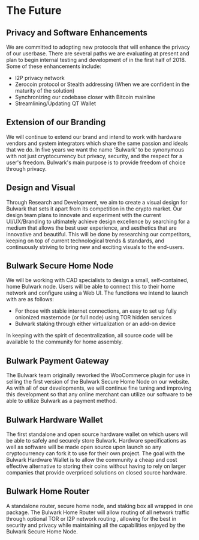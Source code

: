 # The Future

## Privacy and Software Enhancements

We are committed to adopting new protocols that will enhance the privacy of our userbase.  There are several paths we are evaluating at present and plan to begin internal testing and development of in the first half of 2018.  Some of these enhancements include:

- I2P privacy network
- Zerocoin protocol or Stealth addressing (When we are confident in the maturity of the solution)
- Synchronizing our codebase closer with Bitcoin mainline
- Streamlining/Updating QT Wallet

## Extension of our Branding

We will continue to extend our brand and intend to work with hardware vendors and system integrators which share the same passion and ideals that we do.  In five years we want the name 'Bulwark' to be synonymous with not just cryptocurrency but privacy, security, and the respect for a user's freedom. Bulwark's main purpose is to provide freedom of choice through privacy.

## Design and Visual

Through Research and Development, we aim to create a visual design for Bulwark that sets it apart from its competition in the crypto market. Our design team plans to innovate and experiment with the current UI/UX/Branding to ultimately achieve design excellence by searching for a medium that allows the best user experience, and aesthetics that are innovative and beautiful. This will be done by researching our competitors, keeping on top of current technological trends & standards, and continuously striving to bring new and exciting visuals to the end-users.


## Bulwark Secure Home Node

We will be working with CAD specialists to design a small, self-contained, home Bulwark node.  Users will be able to connect this to their home network and configure using a Web UI.  The functions we intend to launch with are as follows:

- For those with stable internet connections, an easy to set up fully onionized masternode (or full node) using TOR hidden services
- Bulwark staking through either virtualization or an add-on device

In keeping with the spirit of decentralization, all source code will be available to the community for home assembly.

## Bulwark Payment Gateway

The Bulwark team originally reworked the WooCommerce plugin for use in selling the first version of the Bulwark Secure Home Node on our website. As with all of our developments, we will continue fine tuning and improving this development so that any online merchant can utilize our software to be able to utilize Bulwark as a payment method.


## Bulwark Hardware Wallet

The first standalone and open source hardware wallet on which users will be able to safely and securely store Bulwark. Hardware specifications as well as software will be made open source upon launch so any cryptocurrency can fork it to use for their own project. The goal with the Bulwark Hardware Wallet is to allow the community a cheap and cost effective alternative to storing their coins without having to rely on larger companies that provide overpriced solutions on closed source hardware.

## Bulwark Home Router

A standalone router, secure home node, and staking box all wrapped in one package. The Bulwark Home Router will allow routing of all network traffic through optional TOR or I2P network routing , allowing for the best in security and privacy while maintaining all the capabilities enjoyed by the Bulwark Secure Home Node.
